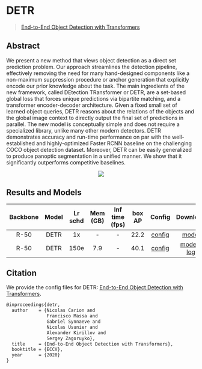 # DETR

> [End-to-End Object Detection with Transformers](https://arxiv.org/abs/2005.12872)

<!-- [ALGORITHM] -->

## Abstract

We present a new method that views object detection as a direct set prediction problem. Our approach streamlines the detection pipeline, effectively removing the need for many hand-designed components like a non-maximum suppression procedure or anchor generation that explicitly encode our prior knowledge about the task. The main ingredients of the new framework, called DEtection TRansformer or DETR, are a set-based global loss that forces unique predictions via bipartite matching, and a transformer encoder-decoder architecture. Given a fixed small set of learned object queries, DETR reasons about the relations of the objects and the global image context to directly output the final set of predictions in parallel. The new model is conceptually simple and does not require a specialized library, unlike many other modern detectors. DETR demonstrates accuracy and run-time performance on par with the well-established and highly-optimized Faster RCNN baseline on the challenging COCO object detection dataset. Moreover, DETR can be easily generalized to produce panoptic segmentation in a unified manner. We show that it significantly outperforms competitive baselines.

<div align=center>
<img src="https://user-images.githubusercontent.com/40661020/143878072-0a7434e4-416b-4315-aeea-a8297f4d6453.png"/>
</div>

## Results and Models

| Backbone | Model | Lr schd | Mem (GB) | Inf time (fps) | box AP |                                                 Config                                                 |                                                                                                                                    Download                                                                                                                                    |
| :------: | :---: | :-----: | :------: | :------------: | :----: | :----------------------------------------------------------------------------------------------------: | :----------------------------------------------------------------------------------------------------------------------------------------------------------------------------------------------------------------------------------------------------------------------------: |
|   R-50   | DETR  |   1x    |    -     |       -        |  22.2  |                                  [config](./detr_r50_4x4_1x_coco.py)                                   |                                                                           [model](https://github.com/shinya7y/weights/releases/download/v1.0.0/detr_r50_4x4_1x_coco_20220705_epoch_12-76992e99.pth)                                                                            |
|   R-50   | DETR  |  150e   |   7.9    |       -        |  40.1  | [config](https://github.com/open-mmlab/mmdetection/tree/master/configs/detr/detr_r50_8x2_150e_coco.py) | [model](https://download.openmmlab.com/mmdetection/v2.0/detr/detr_r50_8x2_150e_coco/detr_r50_8x2_150e_coco_20201130_194835-2c4b8974.pth) \| [log](https://download.openmmlab.com/mmdetection/v2.0/detr/detr_r50_8x2_150e_coco/detr_r50_8x2_150e_coco_20201130_194835.log.json) |

## Citation

We provide the config files for DETR: [End-to-End Object Detection with Transformers](https://arxiv.org/abs/2005.12872).

```latex
@inproceedings{detr,
  author    = {Nicolas Carion and
               Francisco Massa and
               Gabriel Synnaeve and
               Nicolas Usunier and
               Alexander Kirillov and
               Sergey Zagoruyko},
  title     = {End-to-End Object Detection with Transformers},
  booktitle = {ECCV},
  year      = {2020}
}
```
